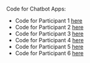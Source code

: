 Code for Chatbot Apps:
* Code for Participant 1 [here](https://github.com/selwahsh/chatbot-participant-1)
* Code for Participant 2 [here](https://github.com/selwahsh/chatbot-participant-2)
* Code for Participant 3 [here](https://github.com/selwahsh/chatbot-participant-3)
* Code for Participant 4 [here](https://github.com/selwahsh/chatbot-participant-4)
* Code for Participant 5 [here](https://github.com/selwahsh/chatbot-participant-5)
* Code for Participant 6 [here](https://github.com/selwahsh/chatbot-participant-6)
